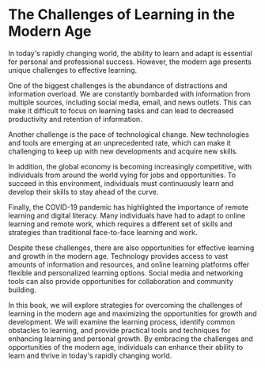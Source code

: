 The Challenges of Learning in the Modern Age
==========================================================

In today's rapidly changing world, the ability to learn and adapt is essential for personal and professional success. However, the modern age presents unique challenges to effective learning.

One of the biggest challenges is the abundance of distractions and information overload. We are constantly bombarded with information from multiple sources, including social media, email, and news outlets. This can make it difficult to focus on learning tasks and can lead to decreased productivity and retention of information.

Another challenge is the pace of technological change. New technologies and tools are emerging at an unprecedented rate, which can make it challenging to keep up with new developments and acquire new skills.

In addition, the global economy is becoming increasingly competitive, with individuals from around the world vying for jobs and opportunities. To succeed in this environment, individuals must continuously learn and develop their skills to stay ahead of the curve.

Finally, the COVID-19 pandemic has highlighted the importance of remote learning and digital literacy. Many individuals have had to adapt to online learning and remote work, which requires a different set of skills and strategies than traditional face-to-face learning and work.

Despite these challenges, there are also opportunities for effective learning and growth in the modern age. Technology provides access to vast amounts of information and resources, and online learning platforms offer flexible and personalized learning options. Social media and networking tools can also provide opportunities for collaboration and community building.

In this book, we will explore strategies for overcoming the challenges of learning in the modern age and maximizing the opportunities for growth and development. We will examine the learning process, identify common obstacles to learning, and provide practical tools and techniques for enhancing learning and personal growth. By embracing the challenges and opportunities of the modern age, individuals can enhance their ability to learn and thrive in today's rapidly changing world.
